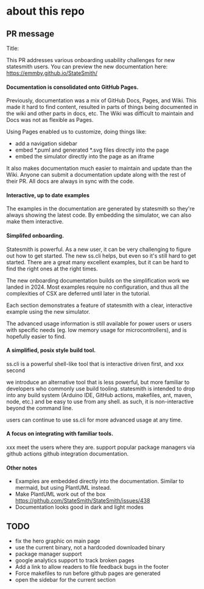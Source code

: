 # about this repo

## PR message
Title: 

This PR addresses various onboarding usability challenges for new statesmith users.
You can preview the new documentation here: https://emmby.github.io/StateSmith/

#### Documentation is consolidated onto GitHub Pages.
Previously, documentation was a mix
of GitHub Docs, Pages, and Wiki. This made it hard to find content, resulted in parts
of things being documented in the wiki and other parts in docs, etc. The Wiki was difficult
to maintain and Docs was not as flexible as Pages. 

Using Pages enabled us to customize, doing things like:
* add a navigation sidebar
* embed *.puml and generated *.svg files directly into the page
* embed the simulator directly into the page as an iframe

It also makes documentation much easier to maintain and update than the Wiki. Anyone can submit a documentation
update along with the rest of their PR. All docs are always in sync with the code.

#### Interactive, up to date examples

The examples in the documentation are generated by statesmith so they're always showing the latest code. By embedding
the simulator, we can also make them interactive.

#### Simplifed onboarding.

Statesmith is powerful. As a new user, it can be very challenging to figure out how to get started. The new ss.cli helps, but even so it's still hard to get started. There are a great many excellent examples, but it can be hard to find the right ones at the right times.

The new onboarding documentation builds on the simplification work we landed in 2024. Most examples require no configuration, and thus all the complexities of CSX are deferred until later in the tutorial.

Each section demonstrates a feature of statesmith with a clear, interactive example using the new simulator.

The advanced usage information is still available for power users or users with specific needs (eg. low memory usage for microcontrollers), and is hopefully easier to find.

#### A simplified, posix style build tool.
ss.cli is a powerful shell-like tool that is interactive driven first, and xxx second

we introduce an alternative tool that is less powerful, but more familiar to developers who commonly use build tooling. statesmith is intended to drop into any build system (Arduino IDE, GitHub actions, makefiles, ant, maven, node, etc.) and be easy to use from any shell. as such, it is non-interactive beyond the command line.

users can continue to use ss.cli for more advanced usage at any time.

#### A focus on integrating with familiar tools.
xxx
meet the users where they are. support popular package managers via github actions
github integration documentation.

#### Other notes

* Examples are embedded directly into the documentation. Similar to mermaid, but using PlantUML instead.
* Make PlantUML work out of the box https://github.com/StateSmith/StateSmith/issues/438
* Documentation looks good in dark and light modes






## TODO
* fix the hero graphic on main page
* use the current binary, not a hardcoded downloaded binary
* package manager support
* google analytics support to track broken pages
* Add a link to allow readers to file feedback bugs in the footer
* Force makefiles to run before github pages are generated
* open the sidebar for the current section